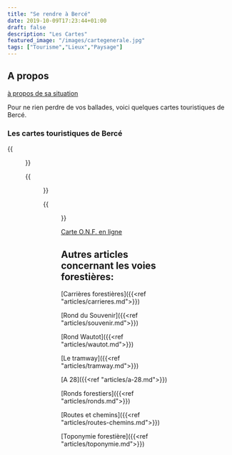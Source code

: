 ```yaml
---
title: "Se rendre à Bercé"
date: 2019-10-09T17:23:44+01:00
draft: false
description: "Les Cartes"
featured_image: "/images/cartegenerale.jpg"
tags: ["Tourisme","Lieux","Paysage"]
---
```



## A propos 

[à propos de sa situation](/articles/pdf/aproposdesasituation.pdf)

Pour ne rien perdre de vos ballades, voici quelques cartes 
touristiques de Bercé.

###  Les cartes touristiques de Bercé

  {{<figure src="/images/articles/cartedeberce.jpg" title="Pour rejoindre la forêt">}}
  
  
   {{<figure src="/images/articles/planonf.jpg" title="Pour repérer les parcelles">}}
   

  {{<figure src="/images/articles/cartesentiers2019.jpg" title="La randonnée à fond">}}
  
  
   [Carte O.N.F. en ligne](/articles/pdf/carte-touristique-berce-2020.pdf)

## Autres articles concernant les voies forestières: ## 


[Carrières forestières]({{<ref "articles/carrieres.md">}})

[Rond du Souvenir]({{<ref "articles/souvenir.md">}})

[Rond Wautot]({{<ref "articles/wautot.md">}})

[Le tramway]({{<ref "articles/tramway.md">}})

[A 28]({{<ref "articles/a-28.md">}})

[Ronds forestiers]({{<ref "articles/ronds.md">}})

[Routes et chemins]({{<ref "articles/routes-chemins.md">}})

[Toponymie forestière]({{<ref "articles/toponymie.md">}})

